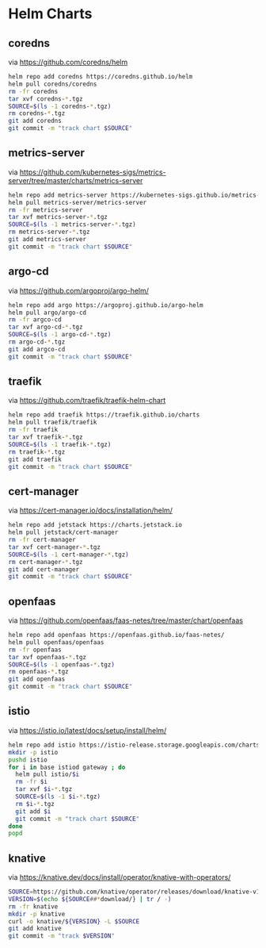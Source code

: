 # Helm Charts

## coredns

via https://github.com/coredns/helm

```bash
helm repo add coredns https://coredns.github.io/helm
helm pull coredns/coredns
rm -fr coredns
tar xvf coredns-*.tgz
SOURCE=$(ls -1 coredns-*.tgz)
rm coredns-*.tgz
git add coredns
git commit -m "track chart $SOURCE"
```

## metrics-server

via https://github.com/kubernetes-sigs/metrics-server/tree/master/charts/metrics-server

```bash
helm repo add metrics-server https://kubernetes-sigs.github.io/metrics-server/
helm pull metrics-server/metrics-server
rm -fr metrics-server
tar xvf metrics-server-*.tgz
SOURCE=$(ls -1 metrics-server-*.tgz)
rm metrics-server-*.tgz
git add metrics-server
git commit -m "track chart $SOURCE"
```

## argo-cd

via https://github.com/argoproj/argo-helm/

```bash
helm repo add argo https://argoproj.github.io/argo-helm
helm pull argo/argo-cd
rm -fr argco-cd
tar xvf argo-cd-*.tgz
SOURCE=$(ls -1 argo-cd-*.tgz)
rm argo-cd-*.tgz
git add argco-cd
git commit -m "track chart $SOURCE"
```

## traefik

via https://github.com/traefik/traefik-helm-chart

```bash
helm repo add traefik https://traefik.github.io/charts
helm pull traefik/traefik
rm -fr traefik
tar xvf traefik-*.tgz
SOURCE=$(ls -1 traefik-*.tgz)
rm traefik-*.tgz
git add traefik
git commit -m "track chart $SOURCE"
```

## cert-manager

via https://cert-manager.io/docs/installation/helm/

```bash
helm repo add jetstack https://charts.jetstack.io
helm pull jetstack/cert-manager
rm -fr cert-manager
tar xvf cert-manager-*.tgz
SOURCE=$(ls -1 cert-manager-*.tgz)
rm cert-manager-*.tgz
git add cert-manager
git commit -m "track chart $SOURCE"
```

## openfaas

via https://github.com/openfaas/faas-netes/tree/master/chart/openfaas

```bash
helm repo add openfaas https://openfaas.github.io/faas-netes/
helm pull openfaas/openfaas
rm -fr openfaas
tar xvf openfaas-*.tgz
SOURCE=$(ls -1 openfaas-*.tgz)
rm openfaas-*.tgz
git add openfaas
git commit -m "track chart $SOURCE"
```

## istio

via https://istio.io/latest/docs/setup/install/helm/

```bash
helm repo add istio https://istio-release.storage.googleapis.com/charts
mkdir -p istio
pushd istio
for i in base istiod gateway ; do
  helm pull istio/$i
  rm -fr $i
  tar xvf $i-*.tgz
  SOURCE=$(ls -1 $i-*.tgz)
  rm $i-*.tgz
  git add $i
  git commit -m "track chart $SOURCE"
done
popd
```

## knative

via https://knative.dev/docs/install/operator/knative-with-operators/

```bash
SOURCE=https://github.com/knative/operator/releases/download/knative-v1.11.2/operator.yaml
VERSION=$(echo ${SOURCE##*download/} | tr / -)
rm -fr knative
mkdir -p knative
curl -o knative/${VERSION} -L $SOURCE
git add knative
git commit -m "track $VERSION"
```
